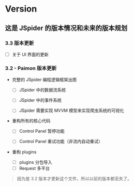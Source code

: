 # Version

## 这是 JSpider 的版本情况和未来的版本规划

### 3.3 版本更新

-   [ ] 关于 UI 界面的更新

### 3.2 - Paimon 版本更新

-   完整的 JSpider 编程逻辑框架出图

    -   [ ] JSpider 中的数据流系统

    -   [ ] JSpider 中的事件系统

    -   [ ] JSpider 需要实现 MVVM 模型来实现爬虫系统的可视化

-   重构所有的核心代码

    -   [ ] Control Panel 暂停功能

    -   [ ] Control Panel 重试功能（非流内自动重试）

-   重构 plugins
    -   [ ] plugins 分包导入
    -   [ ] Request 多平台

> 因为是 3.2 版本才更新这个文件，所以以前的版本都丢失了。
